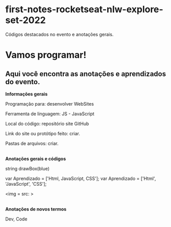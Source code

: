 # first-notes-rocketseat-nlw-explore-set-2022
Códigos destacados no evento e anotações gerais.

<html>  <pt-br>

<head> 

<h1> Vamos programar! </h1>
<h2> Aqui você encontra as anotações e aprendizados do evento. </h2>  

</head>

<body>

<p><strong> Informações gerais </strong></p>
<p> Programação para: desenvolver WebSites </p>
<p> Ferramenta de linguagem: JS - JavaScript </p>
<p> Local do código: repositório site GitHub </p>
<p> Link do site ou protótipo feito: criar. </p>
<p> Pastas de arquivos: criar.

<p><br>
<strong> Anotações gerais e códigos </strong> </p>

<title> First Notes Rocketseat </title>

<style>

<font-family: Arial font-size: 12px color: blue>

</style>

string
drawBox(blue)

<array> 

var Aprendizado = ['Html, JavaScript, CSS'];
var Aprendizado = ['Html', 'JavaScript', 'CSS']; </var> 

</array>

<img = src: > 

<p><br>
<strong> Anotações de novos termos </strong> 

Dev, Code </p>

</body> 

</html>





